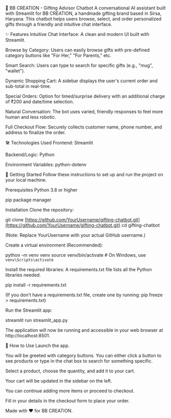 🎁 BB CREATION - Gifting Advisor Chatbot
A conversational AI assistant built with Streamlit for BB CREATION, a handmade gifting brand based in Sirsa, Haryana. This chatbot helps users browse, select, and order personalized gifts through a friendly and intuitive chat interface.

✨ Features
Intuitive Chat Interface: A clean and modern UI built with Streamlit.

Browse by Category: Users can easily browse gifts with pre-defined category buttons like "For Her," "For Parents," etc.

Smart Search: Users can type to search for specific gifts (e.g., "mug", "wallet").

Dynamic Shopping Cart: A sidebar displays the user's current order and sub-total in real-time.

Special Orders: Option for timed/surprise delivery with an additional charge of ₹200 and date/time selection.

Natural Conversation: The bot uses varied, friendly responses to feel more human and less robotic.

Full Checkout Flow: Securely collects customer name, phone number, and address to finalize the order.

🛠️ Technologies Used
Frontend: Streamlit

Backend/Logic: Python

Environment Variables: python-dotenv

🚀 Getting Started
Follow these instructions to set up and run the project on your local machine.

Prerequisites
Python 3.8 or higher

pip package manager

Installation
Clone the repository:

git clone [https://github.com/YourUsername/gifting-chatbot.git](https://github.com/YourUsername/gifting-chatbot.git)
cd gifting-chatbot

(Note: Replace YourUsername with your actual GitHub username.)

Create a virtual environment (Recommended):

python -m venv venv
source venv/bin/activate  # On Windows, use `venv\Scripts\activate`

Install the required libraries:
A requirements.txt file lists all the Python libraries needed.

pip install -r requirements.txt

(If you don't have a requirements.txt file, create one by running: pip freeze > requirements.txt)

Run the Streamlit app:

streamlit run streamlit_app.py

The application will now be running and accessible in your web browser at http://localhost:8501.

💬 How to Use
Launch the app.

You will be greeted with category buttons. You can either click a button to see products or type in the chat box to search for something specific.

Select a product, choose the quantity, and add it to your cart.

Your cart will be updated in the sidebar on the left.

You can continue adding more items or proceed to checkout.

Fill in your details in the checkout form to place your order.

Made with ❤️ for BB CREATION.